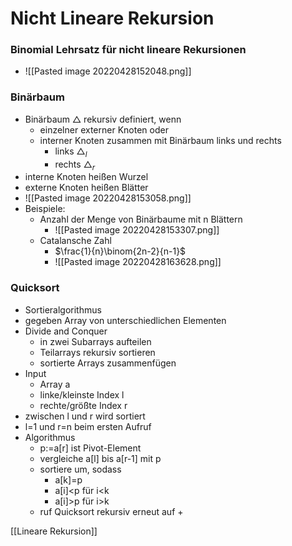 # Nicht Lineare Rekursion
### Binomial Lehrsatz für nicht lineare Rekursionen
+ ![[Pasted image 20220428152048.png]]

### Binärbaum
+ Binärbaum △ rekursiv definiert, wenn
	+ einzelner externer Knoten oder
	+ interner Knoten zusammen mit Binärbaum links und rechts 
		+ links $△_l$
		+ rechts $△_r$
+ interne Knoten heißen Wurzel
+ externe Knoten heißen Blätter
+ ![[Pasted image 20220428153058.png]]
+ Beispiele: 
	+ Anzahl der Menge von Binärbaume mit n Blättern
		+ ![[Pasted image 20220428153307.png]]
	+ Catalansche Zahl
		+ $\frac{1}{n}\binom{2n-2}{n-1}$
		+ ![[Pasted image 20220428163628.png]]

### Quicksort
+ Sortieralgorithmus
+ gegeben Array von unterschiedlichen Elementen
+ Divide and Conquer
	+ in zwei Subarrays aufteilen
	+ Teilarrays rekursiv sortieren
	+ sortierte Arrays zusammenfügen
+ Input
	+ Array a
	+ linke/kleinste Index l
	+ rechte/größte Index r
+ zwischen l und r wird sortiert
+ l=1 und r=n beim ersten Aufruf
+ Algorithmus
	+ p:=a\[r] ist Pivot-Element
	+ vergleiche a\[l] bis a\[r-1] mit p
	+ sortiere um, sodass
		+ a\[k]=p
		+ a\[i]\<p für i\<k
		+ a\[i]\>p für i\>k
	+ ruf Quicksort rekursiv erneut auf
		+ 


[[Lineare Rekursion]]
